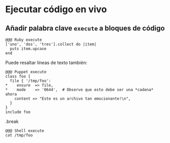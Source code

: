 <!SLIDE >
# Ejecutar código en vivo
## Añadir palabra clave `execute` a bloques de código

    @@@ Ruby execute
    ['uno', 'dos', 'tres'].collect do |item|
      puts item.upcase
    end

Puede resaltar líneas de texto también:

    @@@ Puppet execute
    class foo {
      file { '/tmp/foo':
    *    ensure  => file,
    *    mode    => '0644',  # Observe que esto debe ser una *cadena* ahora
        content => "Este es un archivo tan emocionante!\n",
      }
    }
    include foo
    
.break

    @@@ Shell execute
    cat /tmp/foo
